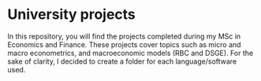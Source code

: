 # University projects
In this repository, you will find the projects completed during my MSc in Economics and Finance.
These projects cover topics such as micro and macro econometrics, and macroeconomic models (RBC and DSGE).
For the sake of clarity, I decided to create a folder for each language/software used.
